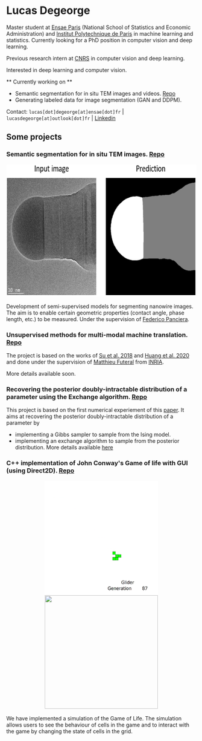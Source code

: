 # Lucas Degeorge

Master student at [Ensae Paris](https://www.ensae.fr/en/) (National School of Statistics and Economic Administration) and [Institut Polytechnique de Paris](https://www.ip-paris.fr/en) in machine learning and statistics.
Currently looking for a PhD position in computer vision and deep learning. 

Previous research intern at [CNRS](https://www.cnrs.fr/en) in computer vision and deep learning.

Interested in deep learning and computer vision. 

** Currently working on ** 
* Semantic segmentation for in situ TEM images and videos. [Repo](https://github.com/lucasdegeorge/NW_SemSeg/)
* Generating labeled data for image segmentation (GAN and DDPM).

<!-- Contact: [lucas.degeorge@ensae.fr](mailto:lucas.degeorge@ensae.fr) | [lucasdegeorge@outlook.fr](mailto:lucasdegeorge@outlook.fr) | [Linkedin](https://www.linkedin.com/in/lucas-degeorge-551a861a6/)  -->
Contact: ```lucas[dot]degeorge[at]ensae[dot]fr``` | ```lucasdegeorge[at]outlook[dot]fr``` | [Linkedin](https://www.linkedin.com/in/lucas-degeorge-551a861a6/)

## Some projects

### Semantic segmentation for in situ TEM images. [Repo](https://github.com/lucasdegeorge/NW_SemSeg/tree/main)
<div align="center">
<kbd><img src="https://github.com/lucasdegeorge/lucasdegeorge/blob/main/NW_segmentation.png" width="650" height="350" /></kbd>
</div>

Development of semi-supervised models for segmenting nanowire images. The aim is to enable certain geometric properties (contact angle, phase length, etc.) to be measured. Under the supervision of [Federico Panciera](https://elphyse.c2n.universite-paris-saclay.fr/en/members/federico-panciera/).

### Unsupervised methods for multi-modal machine translation. [Repo](https://github.com/lucasdegeorge/UMMT)

The project is based on the works of [Su et al. 2018](https://arxiv.org/pdf/1811.11365.pdf) and [Huang et al. 2020](https://arxiv.org/pdf/2005.03119v1.pdf) and done under the supervision of [Matthieu Futeral](https://scholar.google.com/citations?user=yBnVv1kAAAAJ&hl=en) from [INRIA](https://www.inria.fr/en). 

More details available soon. 

### Recovering the posterior doubly-intractable distribution of a parameter using the Exchange algorithm. [Repo](https://github.com/lucasdegeorge/MCMC_Doubly_Untractable_Distributions)

This project is based on the first numerical experiement of this [paper](https://doi.org/10.1214/15-STS523). It aims at recovering the posterior doubly-intractable distribution of a parameter by
   - implementing a Gibbs sampler to sample from the Ising model.
   - implementing an exchange algorithm to sample from the posterior distribution.
More details available [here](https://github.com/lucasdegeorge/MCMC_Doubly_Untractable_Distributions/blob/main/README.md)


### C++ implementation of John Conway's Game of life with GUI (using Direct2D). [Repo](https://github.com/lucasdegeorge/Game_of_life)

<div align="center">
<kbd><img src="https://github.com/lucasdegeorge/lucasdegeorge/blob/main/glider.gif" width="300" height="300" /></kbd> <kbd> <img src="https://github.com/lucasdegeorge/lucasdegeorge/blob/main/gosper_glider_gun.gif"  width="300" height="300"/> </kbd>
</div>

We have implemented a simulation of the Game of Life. The simulation allows users to see the behaviour of cells in the game and to interact with the game by changing the state of cells in the grid.

